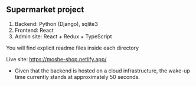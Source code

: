 ## Supermarket project
1. Backend: Python (Django), sqlite3
2. Frontend: React
3. Admin site: React + Redux + TypeScript

You will find explicit readme files inside each directory

Live site: https://moshe-shop.netlify.app/

* Given that the backend is hosted on a cloud infrastructure, the wake-up time currently stands at approximately 50 seconds.